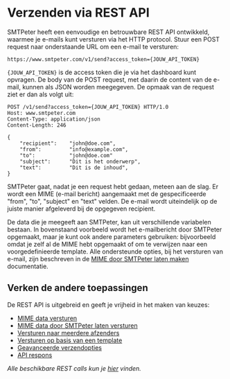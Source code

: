# Verzenden via REST API

SMTPeter heeft een eenvoudige en betrouwbare REST API ontwikkeld, waarmee je e-mails 
kunt versturen via het HTTP protocol. Stuur een POST request naar onderstaande URL 
om een e-mail te versturen:

```text
https://www.smtpeter.com/v1/send?access_token={JOUW_API_TOKEN}
```

`{JOUW_API_TOKEN}` is de access token die je via het dashboard kunt opvragen.
De body van de POST request, met daarin de content van de e-mail, kunnen
als JSON worden meegegeven. De opmaak van de request ziet er 
dan als volgt uit:

```text
POST /v1/send?access_token={JOUW_API_TOKEN} HTTP/1.0
Host: www.smtpeter.com
Content-Type: application/json
Content-Length: 246

{
    "recipient":    "john@doe.com",
    "from":         "info@example.com",
    "to":           "john@doe.com"
    "subject":      "Dit is het onderwerp",
    "text":         "Dit is de inhoud",
}
```

SMTPeter gaat, nadat je een request hebt gedaan, meteen aan de slag. Er wordt een MIME 
(e-mail bericht) aangemaakt met de gespecificeerde "from", "to", "subject" en "text" 
velden. De e-mail wordt uiteindelijk op de juiste manier afgeleverd bij de opgegeven recipient.

De data die je meegeeft aan SMTPeter, kan uit verschillende variabelen bestaan.
In bovenstaand voorbeeld wordt het e-mailbericht door SMTPeter opgemaakt,
maar je kunt ook andere parameters gebruiken: bijvoorbeeld omdat je zelf al 
de MIME hebt opgemaakt of om te verwijzen naar een voorgedefinieerde template.
Alle ondersteunde opties, bij het versturen van e-mail, zijn beschreven 
in de [MIME door SMTPeter laten maken](rest-send-json) documentatie.


## Verken de andere toepassingen

De REST API is uitgebreid en geeft je vrijheid in het maken van keuzes:

* [MIME data versturen](rest-mime)
* [MIME data door SMTPeter laten versturen](rest-send-json)
* [Versturen naar meerdere afzenders](rest-send-multiple-recipients)
* [Versturen op basis van een template](rest-send-template)
* [Geavanceerde verzendopties](rest-send-advanced)
* [API respons](rest-api-reaction)

*Alle beschikbare REST calls kun je [hier](./all-rest-calls) vinden.*
